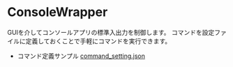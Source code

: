 # ConsoleWrapper

GUIを介してコンソールアプリの標準入出力を制御します。
コマンドを設定ファイルに定義しておくことで手軽にコマンドを実行できます。

- コマンド定義サンプル
  [command_setting.json](./command_setting.json)

